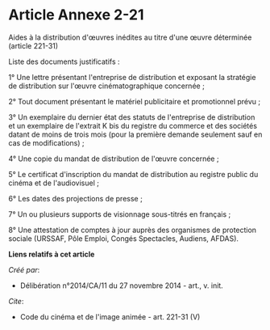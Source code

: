 # Article Annexe 2-21

Aides à la distribution d'œuvres inédites au titre d'une œuvre déterminée (article 221-31)

Liste des documents justificatifs : 

1° Une lettre présentant l'entreprise de distribution et exposant la stratégie de distribution sur l'œuvre cinématographique
concernée ; 

2° Tout document présentant le matériel publicitaire et promotionnel prévu ; 

3° Un exemplaire du dernier état des statuts de l'entreprise de distribution et un exemplaire de l'extrait K bis du registre
du commerce et des sociétés datant de moins de trois mois (pour la première demande seulement sauf en cas de
modifications) ; 

4° Une copie du mandat de distribution de l'œuvre concernée ; 

5° Le certificat d'inscription du mandat de distribution au registre public du cinéma et de l'audiovisuel ; 

6° Les dates des projections de presse ; 

7° Un ou plusieurs supports de visionnage sous-titrés en français ; 

8° Une attestation de comptes à jour auprès des organismes de protection sociale (URSSAF, Pôle Emploi, Congés Spectacles,
Audiens, AFDAS).

**Liens relatifs à cet article**

_Créé par_:

  - Délibération n°2014/CA/11 du 27 novembre 2014 - art., v. init.

_Cite_:

  - Code du cinéma et de l'image animée - art. 221-31 (V)

